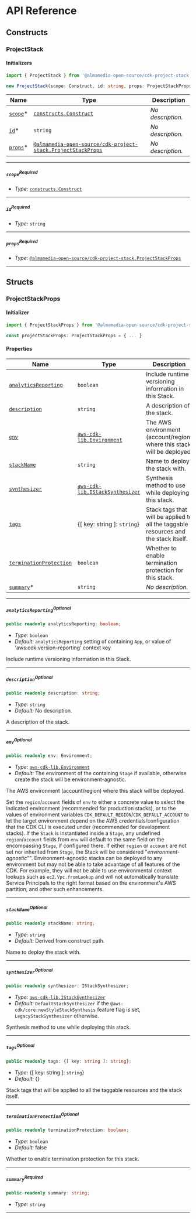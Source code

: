 # API Reference <a name="API Reference" id="api-reference"></a>

## Constructs <a name="Constructs" id="constructs"></a>

### ProjectStack <a name="@almamedia-open-source/cdk-project-stack.ProjectStack" id="almamediaopensourcecdkprojectstackprojectstack"></a>

#### Initializers <a name="@almamedia-open-source/cdk-project-stack.ProjectStack.Initializer" id="almamediaopensourcecdkprojectstackprojectstackinitializer"></a>

```typescript
import { ProjectStack } from '@almamedia-open-source/cdk-project-stack'

new ProjectStack(scope: Construct, id: string, props: ProjectStackProps)
```

| **Name** | **Type** | **Description** |
| --- | --- | --- |
| [`scope`](#almamediaopensourcecdkprojectstackprojectstackparameterscope)<span title="Required">*</span> | [`constructs.Construct`](#constructs.Construct) | *No description.* |
| [`id`](#almamediaopensourcecdkprojectstackprojectstackparameterid)<span title="Required">*</span> | `string` | *No description.* |
| [`props`](#almamediaopensourcecdkprojectstackprojectstackparameterprops)<span title="Required">*</span> | [`@almamedia-open-source/cdk-project-stack.ProjectStackProps`](#@almamedia-open-source/cdk-project-stack.ProjectStackProps) | *No description.* |

---

##### `scope`<sup>Required</sup> <a name="@almamedia-open-source/cdk-project-stack.ProjectStack.parameter.scope" id="almamediaopensourcecdkprojectstackprojectstackparameterscope"></a>

- *Type:* [`constructs.Construct`](#constructs.Construct)

---

##### `id`<sup>Required</sup> <a name="@almamedia-open-source/cdk-project-stack.ProjectStack.parameter.id" id="almamediaopensourcecdkprojectstackprojectstackparameterid"></a>

- *Type:* `string`

---

##### `props`<sup>Required</sup> <a name="@almamedia-open-source/cdk-project-stack.ProjectStack.parameter.props" id="almamediaopensourcecdkprojectstackprojectstackparameterprops"></a>

- *Type:* [`@almamedia-open-source/cdk-project-stack.ProjectStackProps`](#@almamedia-open-source/cdk-project-stack.ProjectStackProps)

---





## Structs <a name="Structs" id="structs"></a>

### ProjectStackProps <a name="@almamedia-open-source/cdk-project-stack.ProjectStackProps" id="almamediaopensourcecdkprojectstackprojectstackprops"></a>

#### Initializer <a name="[object Object].Initializer" id="object-objectinitializer"></a>

```typescript
import { ProjectStackProps } from '@almamedia-open-source/cdk-project-stack'

const projectStackProps: ProjectStackProps = { ... }
```

#### Properties <a name="Properties" id="properties"></a>

| **Name** | **Type** | **Description** |
| --- | --- | --- |
| [`analyticsReporting`](#almamediaopensourcecdkprojectstackprojectstackpropspropertyanalyticsreporting) | `boolean` | Include runtime versioning information in this Stack. |
| [`description`](#almamediaopensourcecdkprojectstackprojectstackpropspropertydescription) | `string` | A description of the stack. |
| [`env`](#almamediaopensourcecdkprojectstackprojectstackpropspropertyenv) | [`aws-cdk-lib.Environment`](#aws-cdk-lib.Environment) | The AWS environment (account/region) where this stack will be deployed. |
| [`stackName`](#almamediaopensourcecdkprojectstackprojectstackpropspropertystackname) | `string` | Name to deploy the stack with. |
| [`synthesizer`](#almamediaopensourcecdkprojectstackprojectstackpropspropertysynthesizer) | [`aws-cdk-lib.IStackSynthesizer`](#aws-cdk-lib.IStackSynthesizer) | Synthesis method to use while deploying this stack. |
| [`tags`](#almamediaopensourcecdkprojectstackprojectstackpropspropertytags) | {[ key: string ]: `string`} | Stack tags that will be applied to all the taggable resources and the stack itself. |
| [`terminationProtection`](#almamediaopensourcecdkprojectstackprojectstackpropspropertyterminationprotection) | `boolean` | Whether to enable termination protection for this stack. |
| [`summary`](#almamediaopensourcecdkprojectstackprojectstackpropspropertysummary)<span title="Required">*</span> | `string` | *No description.* |

---

##### `analyticsReporting`<sup>Optional</sup> <a name="@almamedia-open-source/cdk-project-stack.ProjectStackProps.property.analyticsReporting" id="almamediaopensourcecdkprojectstackprojectstackpropspropertyanalyticsreporting"></a>

```typescript
public readonly analyticsReporting: boolean;
```

- *Type:* `boolean`
- *Default:* `analyticsReporting` setting of containing `App`, or value of 'aws:cdk:version-reporting' context key

Include runtime versioning information in this Stack.

---

##### `description`<sup>Optional</sup> <a name="@almamedia-open-source/cdk-project-stack.ProjectStackProps.property.description" id="almamediaopensourcecdkprojectstackprojectstackpropspropertydescription"></a>

```typescript
public readonly description: string;
```

- *Type:* `string`
- *Default:* No description.

A description of the stack.

---

##### `env`<sup>Optional</sup> <a name="@almamedia-open-source/cdk-project-stack.ProjectStackProps.property.env" id="almamediaopensourcecdkprojectstackprojectstackpropspropertyenv"></a>

```typescript
public readonly env: Environment;
```

- *Type:* [`aws-cdk-lib.Environment`](#aws-cdk-lib.Environment)
- *Default:* The environment of the containing `Stage` if available, otherwise create the stack will be environment-agnostic.

The AWS environment (account/region) where this stack will be deployed.

Set the `region`/`account` fields of `env` to either a concrete value to select the indicated environment (recommended for production stacks), or to the values of environment variables `CDK_DEFAULT_REGION`/`CDK_DEFAULT_ACCOUNT` to let the target environment depend on the AWS credentials/configuration that the CDK CLI is executed under (recommended for development stacks).  If the `Stack` is instantiated inside a `Stage`, any undefined `region`/`account` fields from `env` will default to the same field on the encompassing `Stage`, if configured there.  If either `region` or `account` are not set nor inherited from `Stage`, the Stack will be considered "*environment-agnostic*"". Environment-agnostic stacks can be deployed to any environment but may not be able to take advantage of all features of the CDK. For example, they will not be able to use environmental context lookups such as `ec2.Vpc.fromLookup` and will not automatically translate Service Principals to the right format based on the environment's AWS partition, and other such enhancements.

---

##### `stackName`<sup>Optional</sup> <a name="@almamedia-open-source/cdk-project-stack.ProjectStackProps.property.stackName" id="almamediaopensourcecdkprojectstackprojectstackpropspropertystackname"></a>

```typescript
public readonly stackName: string;
```

- *Type:* `string`
- *Default:* Derived from construct path.

Name to deploy the stack with.

---

##### `synthesizer`<sup>Optional</sup> <a name="@almamedia-open-source/cdk-project-stack.ProjectStackProps.property.synthesizer" id="almamediaopensourcecdkprojectstackprojectstackpropspropertysynthesizer"></a>

```typescript
public readonly synthesizer: IStackSynthesizer;
```

- *Type:* [`aws-cdk-lib.IStackSynthesizer`](#aws-cdk-lib.IStackSynthesizer)
- *Default:* `DefaultStackSynthesizer` if the `@aws-cdk/core:newStyleStackSynthesis` feature flag is set, `LegacyStackSynthesizer` otherwise.

Synthesis method to use while deploying this stack.

---

##### `tags`<sup>Optional</sup> <a name="@almamedia-open-source/cdk-project-stack.ProjectStackProps.property.tags" id="almamediaopensourcecdkprojectstackprojectstackpropspropertytags"></a>

```typescript
public readonly tags: {[ key: string ]: string};
```

- *Type:* {[ key: string ]: `string`}
- *Default:* {}

Stack tags that will be applied to all the taggable resources and the stack itself.

---

##### `terminationProtection`<sup>Optional</sup> <a name="@almamedia-open-source/cdk-project-stack.ProjectStackProps.property.terminationProtection" id="almamediaopensourcecdkprojectstackprojectstackpropspropertyterminationprotection"></a>

```typescript
public readonly terminationProtection: boolean;
```

- *Type:* `boolean`
- *Default:* false

Whether to enable termination protection for this stack.

---

##### `summary`<sup>Required</sup> <a name="@almamedia-open-source/cdk-project-stack.ProjectStackProps.property.summary" id="almamediaopensourcecdkprojectstackprojectstackpropspropertysummary"></a>

```typescript
public readonly summary: string;
```

- *Type:* `string`

---



